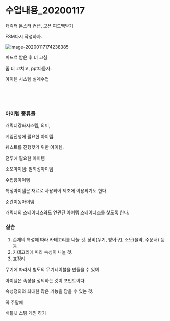 # 수업내용_20200117

캐릭터 몬스터 컨셉, 모션 피드백받기

FSM다시 작성하자.

![image-20200117174238385](C:\Users\student\AppData\Roaming\Typora\typora-user-images\image-20200117174238385.png)

피드백 받은 후 더 고침

좀 더 고치고, ppt다듬자.

아이템 시스템 설계수업

﻿

﻿

### 아이템 종류들

캐릭터강화시스템, 의미, 

게임진행에 필요한 아이템.

퀘스트를 진행핮기 위한 아이템,

전투에 필요한 아이템

소모아이템: 일회성아이템

수집용아이템

특정아이템은 재료로 사용되어 제조에 이용되기도 한다.

순간이동아이템

캐릭터의 스테이터스와도 연관된 아이템 스테이터스를 찾도록 한다.



### 실습

1. 존재의 특성에 따라 카테고리를 나눌 것. 장비(무기, 방어구), 소모(물약, 주문서) 등등 
2.  카테고리에 따라 속성이 나눌 것.
3. 표정리

무기에 따라서 별도의 무기테이블을 만들을 수 있어. 

아이템은 속성을 정의하는 것이 포인트이다. 

속성정의와 최대한 많은 기능을 담을 수 있는 것.



꼭 주말에

배틀넷 스팀 게임 하기







﻿